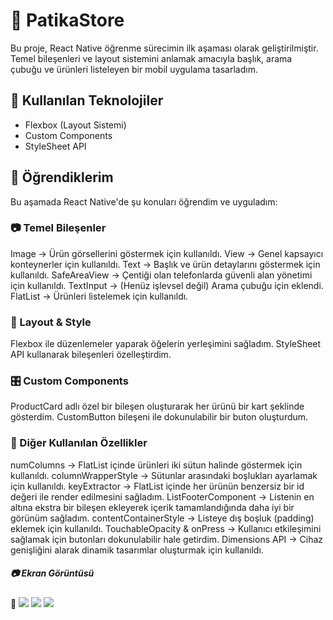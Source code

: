 # 📱 PatikaStore

Bu proje, React Native öğrenme sürecimin ilk aşaması olarak geliştirilmiştir. Temel bileşenleri ve layout sistemini anlamak amacıyla başlık, arama çubuğu ve ürünleri listeleyen bir mobil uygulama tasarladım.

## 🚀 Kullanılan Teknolojiler

- Flexbox (Layout Sistemi)
- Custom Components
- StyleSheet API

## 📌 Öğrendiklerim

Bu aşamada React Native'de şu konuları öğrendim ve uyguladım:

### 📷 Temel Bileşenler

Image → Ürün görsellerini göstermek için kullanıldı.
View → Genel kapsayıcı konteynerler için kullanıldı.
Text → Başlık ve ürün detaylarını göstermek için kullanıldı.
SafeAreaView → Çentiği olan telefonlarda güvenli alan yönetimi için kullanıldı.
TextInput → (Henüz işlevsel değil) Arama çubuğu için eklendi.
FlatList → Ürünleri listelemek için kullanıldı.

### 🎨 Layout & Style

Flexbox ile düzenlemeler yaparak öğelerin yerleşimini sağladım.
StyleSheet API kullanarak bileşenleri özelleştirdim.

### 🎛 Custom Components

ProductCard adlı özel bir bileşen oluşturarak her ürünü bir kart şeklinde gösterdim.
CustomButton bileşeni ile dokunulabilir bir buton oluşturdum.

### 📏 Diğer Kullanılan Özellikler

numColumns → FlatList içinde ürünleri iki sütun halinde göstermek için kullanıldı.
columnWrapperStyle → Sütunlar arasındaki boşlukları ayarlamak için kullanıldı.
keyExtractor → FlatList içinde her ürünün benzersiz bir id değeri ile render edilmesini sağladım.
ListFooterComponent → Listenin en altına ekstra bir bileşen ekleyerek içerik tamamlandığında daha iyi bir görünüm sağladım.
contentContainerStyle → Listeye dış boşluk (padding) eklemek için kullanıldı.
TouchableOpacity & onPress → Kullanıcı etkileşimini sağlamak için butonları dokunulabilir hale getirdim.
Dimensions API → Cihaz genişliğini alarak dinamik tasarımlar oluşturmak için kullanıldı.

##### 📷 Ekran Görüntüsü

📌
<img src="./assets/images/patikastore-1.png" />
<img src="./assets/images/patikastore-2.png" />
<img src="./assets/images/patikastore-3.png" />
